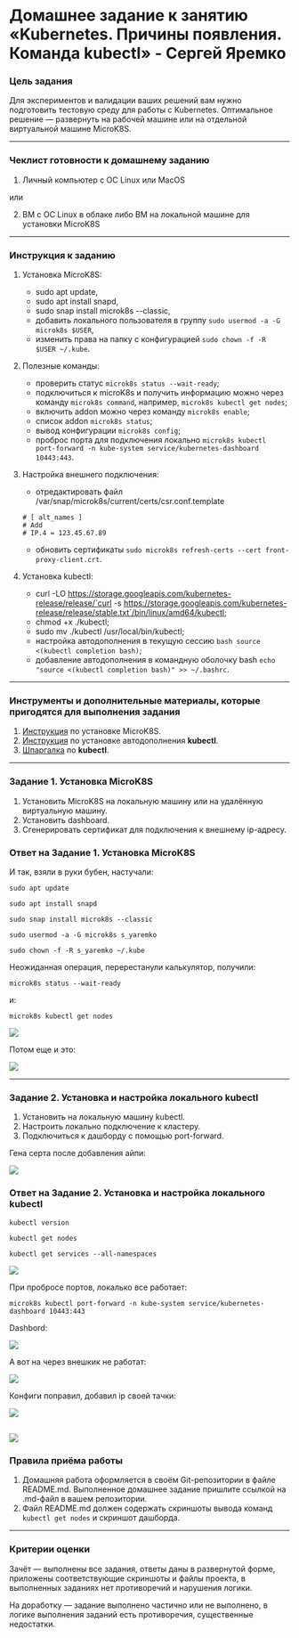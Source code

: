# Домашнее задание к занятию «Kubernetes. Причины появления. Команда kubectl» - Сергей Яремко

### Цель задания

Для экспериментов и валидации ваших решений вам нужно подготовить тестовую среду для работы с Kubernetes. Оптимальное решение — развернуть на рабочей машине или на отдельной виртуальной машине MicroK8S.

------

### Чеклист готовности к домашнему заданию

1. Личный компьютер с ОС Linux или MacOS 

или

2. ВМ c ОС Linux в облаке либо ВМ на локальной машине для установки MicroK8S  

------

### Инструкция к заданию

1. Установка MicroK8S:
    - sudo apt update,
    - sudo apt install snapd,
    - sudo snap install microk8s --classic,
    - добавить локального пользователя в группу `sudo usermod -a -G microk8s $USER`,
    - изменить права на папку с конфигурацией `sudo chown -f -R $USER ~/.kube`.

2. Полезные команды:
    - проверить статус `microk8s status --wait-ready`;
    - подключиться к microK8s и получить информацию можно через команду `microk8s command`, например, `microk8s kubectl get nodes`;
    - включить addon можно через команду `microk8s enable`; 
    - список addon `microk8s status`;
    - вывод конфигурации `microk8s config`;
    - проброс порта для подключения локально `microk8s kubectl port-forward -n kube-system service/kubernetes-dashboard 10443:443`.

3. Настройка внешнего подключения:
    - отредактировать файл /var/snap/microk8s/current/certs/csr.conf.template
    ```shell
    # [ alt_names ]
    # Add
    # IP.4 = 123.45.67.89
    ```
    - обновить сертификаты `sudo microk8s refresh-certs --cert front-proxy-client.crt`.

4. Установка kubectl:
    - curl -LO https://storage.googleapis.com/kubernetes-release/release/`curl -s https://storage.googleapis.com/kubernetes-release/release/stable.txt`/bin/linux/amd64/kubectl;
    - chmod +x ./kubectl;
    - sudo mv ./kubectl /usr/local/bin/kubectl;
    - настройка автодополнения в текущую сессию `bash source <(kubectl completion bash)`;
    - добавление автодополнения в командную оболочку bash `echo "source <(kubectl completion bash)" >> ~/.bashrc`.

------

### Инструменты и дополнительные материалы, которые пригодятся для выполнения задания

1. [Инструкция](https://microk8s.io/docs/getting-started) по установке MicroK8S.
2. [Инструкция](https://kubernetes.io/ru/docs/reference/kubectl/cheatsheet/#bash) по установке автодополнения **kubectl**.
3. [Шпаргалка](https://kubernetes.io/ru/docs/reference/kubectl/cheatsheet/) по **kubectl**.

------

### Задание 1. Установка MicroK8S

1. Установить MicroK8S на локальную машину или на удалённую виртуальную машину.
2. Установить dashboard.
3. Сгенерировать сертификат для подключения к внешнему ip-адресу.

### Ответ на Задание 1. Установка MicroK8S

И так, взяли в руки бубен, настучали:

```
sudo apt update
```
```
sudo apt install snapd
```
```
sudo snap install microk8s --classic
```
```
sudo usermod -a -G microk8s s_yaremko
```
```
sudo chown -f -R s_yaremko ~/.kube
```
Неожиданная операция, перерестанули калькулятор, получили:

```
microk8s status --wait-ready
```
и:

```
microk8s kubectl get nodes
```


![](https://github.com/s-bessonniy/kuber-homeworks/blob/main/1.1/screenshots/VirtualBox_Ubuntu-50Gb_12_04_2025_10_16_32.png)

Потом еще и это:

![](https://github.com/s-bessonniy/kuber-homeworks/blob/main/1.1/screenshots/VirtualBox_Ubuntu-50Gb_12_04_2025_10_30_24.png)


------

### Задание 2. Установка и настройка локального kubectl
1. Установить на локальную машину kubectl.
2. Настроить локально подключение к кластеру.
3. Подключиться к дашборду с помощью port-forward.

Гена серта после добавления айпи:

![](https://github.com/s-bessonniy/kuber-homeworks/blob/main/1.1/screenshots/VirtualBox_Ubuntu-50Gb_12_04_2025_10_51_55.png)

### Ответ на Задание 2. Установка и настройка локального kubectl

```
kubectl version
```
```
kubectl get nodes
```
```
kubectl get services --all-namespaces
```
![](https://github.com/s-bessonniy/kuber-homeworks/blob/main/1.1/screenshots/VirtualBox_Ubuntu-50Gb_12_04_2025_13_03_26.png)

При пробросе портов, локалько все работает:

```
microk8s kubectl port-forward -n kube-system service/kubernetes-dashboard 10443:443
```

Dashbord:

![](https://github.com/s-bessonniy/kuber-homeworks/blob/main/1.1/screenshots/VirtualBox_Ubuntu-50Gb_12_04_2025_12_19_45.png)

А вот на через внешкик не работат:

![](https://github.com/s-bessonniy/kuber-homeworks/blob/main/1.1/screenshots/VirtualBox_Ubuntu-50Gb_12_04_2025_12_40_55.png)

Конфиги поправил, добавил ip своей тачки:

![](https://github.com/s-bessonniy/kuber-homeworks/blob/main/1.1/screenshots/VirtualBox_Ubuntu-50Gb_12_04_2025_12_48_12.png)

![](https://github.com/s-bessonniy/kuber-homeworks/blob/main/1.1/screenshots/VirtualBox_Ubuntu-50Gb_12_04_2025_12_48_23.png)
------

### Правила приёма работы

1. Домашняя работа оформляется в своём Git-репозитории в файле README.md. Выполненное домашнее задание пришлите ссылкой на .md-файл в вашем репозитории.
2. Файл README.md должен содержать скриншоты вывода команд `kubectl get nodes` и скриншот дашборда.

------

### Критерии оценки
Зачёт — выполнены все задания, ответы даны в развернутой форме, приложены соответствующие скриншоты и файлы проекта, в выполненных заданиях нет противоречий и нарушения логики.

На доработку — задание выполнено частично или не выполнено, в логике выполнения заданий есть противоречия, существенные недостатки.
